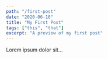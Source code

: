```yaml
---
path: "/first-post"
date: "2020-06-10"
title: "My First Post"
tags: ["this", "that"]
excerpt: "A preview of my first post"
---
```


Lorem ipsum dolor sit...
